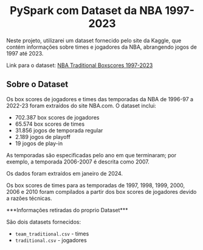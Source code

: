 <h1 align="center">PySpark com Dataset da NBA 1997-2023</h1>
<p>Neste projeto, utilizarei um dataset fornecido pelo site da Kaggle, que contém informações sobre times e jogadores da NBA, abrangendo jogos de 1997 até 2023.</p>
<p>Link para o dataset: <a href="https://www.kaggle.com/datasets/szymonjwiak/nba-traditional">NBA Traditional Boxscores 1997-2023</a></p>
<h2>Sobre o Dataset</h2>
<p>Os box scores de jogadores e times das temporadas da NBA de 1996-97 a 2022-23 foram extraídos do site NBA.com. O dataset inclui:</p>
<ul>
  <li>702.387 box scores de jogadores</li>
  <li>65.574 box scores de times</li>
  <li>31.856 jogos de temporada regular</li>
  <li>2.189 jogos de playoff</li>
  <li>19 jogos de play-in</li>
</ul>
<p>As temporadas são especificadas pelo ano em que terminaram; por exemplo, a temporada 2006-2007 é descrita como 2007.</p>
<p>Os dados foram extraídos em janeiro de 2024.</p>
<p>Os box scores de times para as temporadas de 1997, 1998, 1999, 2000, 2006 e 2010 foram compilados a partir dos box scores de jogadores devido a razões técnicas.</p>
<p>***Informações retiradas do proprio Dataset***</p>

<p>São dois datasets fornecidos:</p>
<ul>
  <li><code>team_traditional.csv</code> - times</li>
  <li><code>traditional.csv</code> - jogadores</li>
</ul>

